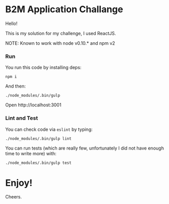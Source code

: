 # B2M Application Challange

Hello!

This is my solution for my challenge, I used ReactJS.

NOTE: Known to work with node v0.10.* and npm v2

### Run
You run this code by installing deps:
```
npm i
```

And then:
```
./node_modules/.bin/gulp
```

Open http://localhost:3001

### Lint and Test
You can check code via `eslint` by typing:
```
./node_modules/.bin/gulp lint
```

You can run tests (which are really few, unfortunately I did not have enough time to write more) with:
```
./node_modules/.bin/gulp test
```


# Enjoy!

Cheers.

